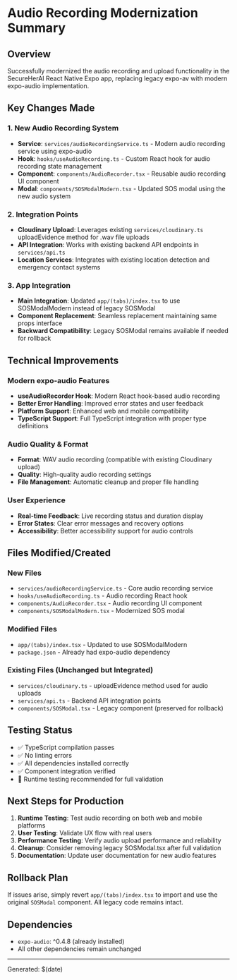 # Audio Recording Modernization Summary

## Overview

Successfully modernized the audio recording and upload functionality in the SecureHerAI React Native Expo app, replacing legacy expo-av with modern expo-audio implementation.

## Key Changes Made

### 1. New Audio Recording System

- **Service**: `services/audioRecordingService.ts` - Modern audio recording service using expo-audio
- **Hook**: `hooks/useAudioRecording.ts` - Custom React hook for audio recording state management
- **Component**: `components/AudioRecorder.tsx` - Reusable audio recording UI component
- **Modal**: `components/SOSModalModern.tsx` - Updated SOS modal using the new audio system

### 2. Integration Points

- **Cloudinary Upload**: Leverages existing `services/cloudinary.ts` uploadEvidence method for .wav file uploads
- **API Integration**: Works with existing backend API endpoints in `services/api.ts`
- **Location Services**: Integrates with existing location detection and emergency contact systems

### 3. App Integration

- **Main Integration**: Updated `app/(tabs)/index.tsx` to use SOSModalModern instead of legacy SOSModal
- **Component Replacement**: Seamless replacement maintaining same props interface
- **Backward Compatibility**: Legacy SOSModal remains available if needed for rollback

## Technical Improvements

### Modern expo-audio Features

- **useAudioRecorder Hook**: Modern React hook-based audio recording
- **Better Error Handling**: Improved error states and user feedback
- **Platform Support**: Enhanced web and mobile compatibility
- **TypeScript Support**: Full TypeScript integration with proper type definitions

### Audio Quality & Format

- **Format**: WAV audio recording (compatible with existing Cloudinary upload)
- **Quality**: High-quality audio recording settings
- **File Management**: Automatic cleanup and proper file handling

### User Experience

- **Real-time Feedback**: Live recording status and duration display
- **Error States**: Clear error messages and recovery options
- **Accessibility**: Better accessibility support for audio controls

## Files Modified/Created

### New Files

- `services/audioRecordingService.ts` - Core audio recording service
- `hooks/useAudioRecording.ts` - Audio recording React hook
- `components/AudioRecorder.tsx` - Audio recording UI component
- `components/SOSModalModern.tsx` - Modernized SOS modal

### Modified Files

- `app/(tabs)/index.tsx` - Updated to use SOSModalModern
- `package.json` - Already had expo-audio dependency

### Existing Files (Unchanged but Integrated)

- `services/cloudinary.ts` - uploadEvidence method used for audio uploads
- `services/api.ts` - Backend API integration points
- `components/SOSModal.tsx` - Legacy component (preserved for rollback)

## Testing Status

- ✅ TypeScript compilation passes
- ✅ No linting errors
- ✅ All dependencies installed correctly
- ✅ Component integration verified
- 🔄 Runtime testing recommended for full validation

## Next Steps for Production

1. **Runtime Testing**: Test audio recording on both web and mobile platforms
2. **User Testing**: Validate UX flow with real users
3. **Performance Testing**: Verify audio upload performance and reliability
4. **Cleanup**: Consider removing legacy SOSModal.tsx after full validation
5. **Documentation**: Update user documentation for new audio features

## Rollback Plan

If issues arise, simply revert `app/(tabs)/index.tsx` to import and use the original `SOSModal` component. All legacy code remains intact.

## Dependencies

- `expo-audio`: ^0.4.8 (already installed)
- All other dependencies remain unchanged

---

Generated: $(date)
